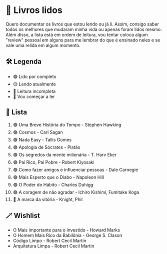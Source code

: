 # 📖 Livros lidos
Quero documentar os livros que estou lendo ou já li. Assim, consigo saber todos os melhores que mudaram minha vida ou apenas foram lidos mesmo. Além disso, a lista está em ordem de leitura, vou tentar coloca algum "review" pessoal em alguns para me lembrar do que é ensinado neles e se vale uma relida em algum momento.

## 🛠️ Legenda
- 🟢 Lido por completo
- 🟡 Lendo atualmente
- 🔴 Leitura incompleta
- 🔵 Vou começar a ler

## 📜 Lista
1. 🟢 Uma Breve História do Tempo - Stephen Hawking
2. 🟢 Cosmos - Carl Sagan
3. 🟢 Nada Easy - Tallis Gomes
4. 🟢 Apologia de Sócrates - Platão
5. 🟢 Os segredos da mente milionária - T. Harv Eker
6. 🟢 Pai Rico, Pai Pobre - Robert Kiyosaki
7. 🟢 Como fazer amigos e influenciar pessoas - Dale Carnegie
8. 🟢 Mais Esperto que o Diabo - Napoleon Hill
9. 🟢 O Poder do Hábito - Charles Duhigg
10. 🟢 A coragem de não agradar - Ichiro Kishimi, Fumitake Koga
11. 🔵 A marca da vitória - Knight, Phil 

## 🪄 Wishlist
- O Mais importante para o investido - Howard Marks
- O Homem Mais Rico da Babilônia - George S. Clason
- Código Limpo - Robert Cecil Martin
- Arquitetura Limpa - Robert Cecil Martin

